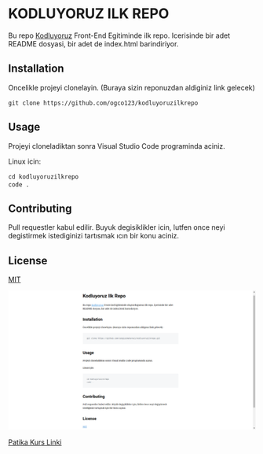 # KODLUYORUZ ILK REPO

Bu repo [Kodluyoruz](https://kodluyoruz.org) Front-End Egitiminde ilk repo. Icerisinde bir adet README dosyasi, bir adet de index.html barindiriyor.


## Installation

Oncelikle projeyi clonelayin. (Buraya sizin reponuzdan aldiginiz link gelecek)

    git clone https://github.com/ogco123/kodluyoruzilkrepo


## Usage

Projeyi cloneladiktan sonra Visual Studio Code programinda aciniz.

Linux icin:

    cd kodluyoruzilkrepo
    code .


## Contributing

Pull requestler kabul edilir. Buyuk degisiklikler icin, lutfen once neyi degistirmek istediginizi tartısmak ıcın bir konu aciniz.


## License

[MIT](https://choosealicense.com/licenses/mit/)


![Proje Görseli](https://raw.githubusercontent.com/Kodluyoruz/taskforce/main/git/odev1/figures/markdown.png)


[Patika Kurs Linki](https://app.patika.dev/courses/git/odev1)